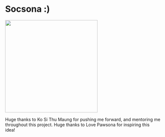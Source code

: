 # Socsona :)
<img src="https://nxoheyoisuquilnqykhw.supabase.co/storage/v1/object/sign/socsona/ogp.png?token=eyJhbGciOiJIUzI1NiIsInR5cCI6IkpXVCJ9.eyJ1cmwiOiJzb2Nzb25hL29ncC5wbmciLCJpYXQiOjE3NDIwMzg4ODgsImV4cCI6MTg5OTcxODg4OH0.kHX2mJJ-5aPvttoOgm_MGqadz9t5dR_Sj1AaWOTyszw" width="300"/>

Huge thanks to Ko Si Thu Maung for pushing me forward, and mentoring me throughout this project.
Huge thanks to Love Pawsona for inspiring this idea!
